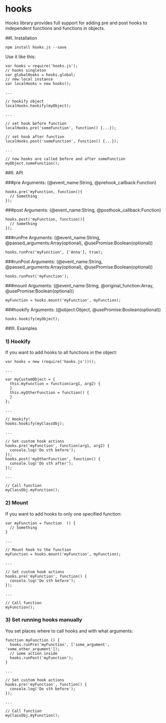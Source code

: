 # hooks

Hooks library provides full support for adding pre and post hooks to independent functions and functions in objects.

##I. Installation

`npm install hooks.js --save`

Use it like this:

```
var hooks = require('hooks.js');
// hooks singleton
var globalHooks = hooks.global;
// new local instance
var localHooks = new hooks();

...

// hookify object
localHooks.hookify(myObject);

...

// set hook before function
localHooks.pre('someFunction', function() {...});

// set hook after function
localHooks.post('someFunction', function() {...});

...

// now hooks are called before and after someFunction
myObject.someFunction();
```

##II. API

###pre
Arguments: (@event_name:String, @prehook_callback:Function)

```
hooks.pre('myFunction, function(){
  // Something
});
```

###post
Arguments: (@event_name:String, @posthook_callback:Function)

```
hooks.post('myFunction, function(){
  // Something
});
```

###runPre
Arguments: (@event_name:String, @passed_arguments:Array(optional), @usePromise:Boolean(optional))

```
hooks.runPre('myFunction', ['Anna'], true);
```

###runPost
Arguments: (@event_name:String, @passed_arguments:Array(optional), @usePromise:Boolean(optional))

```
hooks.runPost('myFunction');
```

###mount
Arguments: (@event_name:String, @original_function:Array, @usePromise:Boolean(optional))

```
myFunction = hooks.mount('myFunction', myFunction);
```

###hookify
Arguments: (@object:Object, @usePromise:Boolean(optional))

```
hooks.hookify(myObject);
```

##III. Examples

### 1) Hookify

If you want to add hooks to all functions in the object:

```
var hooks = new (require('hooks.js'))();

...

var myCustomObject = {
  this.myFunction = function(arg1, arg2) {
  }
  this.myOtherFunction = function() {
  }
};

...

// Hookify!
hooks.hookify(myClassObj);

...

// Set custom hook actions
hooks.pre('myFunction', function(arg1, arg2) {
  console.log('Do sth before');
});
hooks.post('myOtherFunction', function() {
  console.log('Do sth after');
});

...

// Call function
myClassObj.myFunction();
```

### 2) Mount

If you want to add hooks to only one specified function:

```
var myFunction = function  () {
  // Something
}

...

// Mount hook to the function
myFunction = hooks.mount('myFunction', myFunction);

...

// Set custom hook actions
hooks.pre('myFunction', function() {
  console.log('Do sth before');
});

...

// Call function
myFunction();
```

### 3) Set running hooks manually

You set places where to call hooks and with what arguments:

```
function myFunction () {
  hooks.runPre('myFunction', ['some_argument', 'some_other_argument']);
  // some action inside
  hooks.runPost('myFunction');
}

...

// Set custom hook actions
hooks.pre('myFunction', function() {
  console.log('Do sth before');
});

...

// Call function
myClassObj.myFunction();
```

